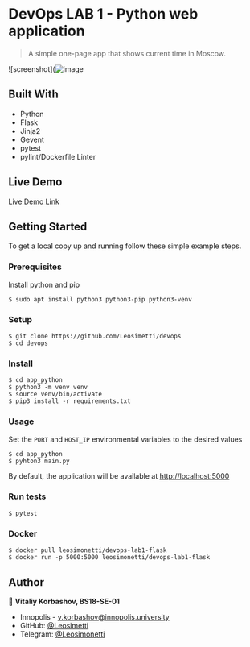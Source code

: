 # DevOps LAB 1 - Python web application

> A simple one-page app that shows current time in Moscow.

![screenshot](![image](https://user-images.githubusercontent.com/42554566/130326487-4e9b7ab1-3842-4498-9515-881b7939e862.png)

## Built With

- Python
- Flask
- Jinja2
- Gevent
- pytest
- pylint/Dockerfile Linter

## Live Demo

[Live Demo Link](http://10.90.138.134)

## Getting Started

To get a local copy up and running follow these simple example steps.

### Prerequisites

Install python and pip

```shell
$ sudo apt install python3 python3-pip python3-venv
```

### Setup

```shell
$ git clone https://github.com/Leosimetti/devops
$ cd devops
```

### Install

```shell
$ cd app_python
$ python3 -m venv venv
$ source venv/bin/activate
$ pip3 install -r requirements.txt
```

### Usage

Set the `PORT` and `HOST_IP` environmental variables to the desired values

```shell
$ cd app_python
$ pyhton3 main.py
```
By default, the application will be available at [http://localhost:5000]() 
### Run tests

```shell
$ pytest
```

### Docker

```shell
$ docker pull leosimonetti/devops-lab1-flask
$ docker run -p 5000:5000 leosimonetti/devops-lab1-flask
```

## Author

👤 **Vitaliy Korbashov, BS18-SE-01**

- Innopolis - [v.korbashov@innopolis.university]()
- GitHub: [@Leosimetti](https://github.com/Leosimetti)
- Telegram: [@Leosimonetti](https://t.me/Leosimonetti)
